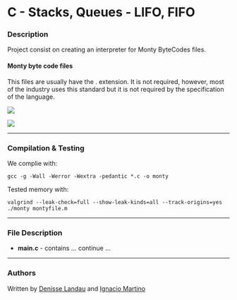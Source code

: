 # C - Stacks, Queues - LIFO, FIFO

### Description

Project consist on creating an interpreter for Monty ByteCodes files.

#### Monty byte code files

This files are usually have the . extension. It is not required, however, most of the industry uses this standard but it is not required by the specification of the language.

![](https://i.imgur.com/lTcR9os.png)

![](https://i.imgur.com/96B66uR.png)

---

### Compilation & Testing

We complie with:

	gcc -g -Wall -Werror -Wextra -pedantic *.c -o monty

Tested memory with:

	valgrind --leak-check=full --show-leak-kinds=all --track-origins=yes ./monty montyfile.m

---

### File Description

- **main.c** - contains ... continue ...

---

### Authors

Written by [Denisse Landau](https://www.linkedin.com/in/denisse-l-5844a5140/ "Denisse Landau") and [Ignacio Martino](https://github.com/Imartino4/ "Ignacio Martino")
